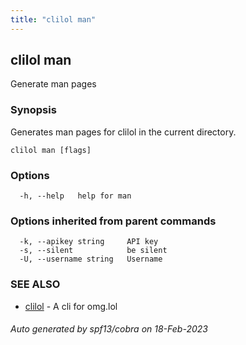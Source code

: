 ```yaml
---
title: "clilol man"
---
```

## clilol man

Generate man pages

### Synopsis

Generates man pages for clilol in the current directory.


```
clilol man [flags]
```

### Options

```
  -h, --help   help for man
```

### Options inherited from parent commands

```
  -k, --apikey string     API key
  -s, --silent            be silent
  -U, --username string   Username
```

### SEE ALSO

* [clilol](clilol.md)	 - A cli for omg.lol

###### Auto generated by spf13/cobra on 18-Feb-2023
